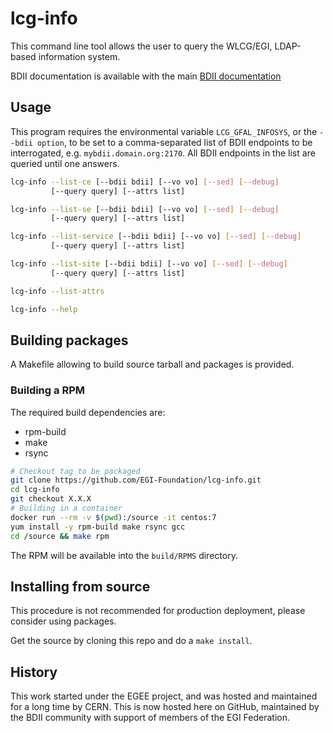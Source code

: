 # lcg-info

This command line tool allows the user to query the WLCG/EGI, LDAP-based
information system.

BDII documentation is available with the main [BDII
documentation](https://gridinfo-documentation.readthedocs.io/)

## Usage

This program requires the environmental variable `LCG_GFAL_INFOSYS`, or the
`--bdii option`, to be set to a comma-separated list of BDII endpoints to be
interrogated, e.g. `mybdii.domain.org:2170`. All BDII endpoints in the list are
queried until one answers.

```sh
lcg-info --list-ce [--bdii bdii] [--vo vo] [--sed] [--debug]
         [--query query] [--attrs list]

lcg-info --list-se [--bdii bdii] [--vo vo] [--sed] [--debug]
         [--query query] [--attrs list]

lcg-info --list-service [--bdii bdii] [--vo vo] [--sed] [--debug]
         [--query query] [--attrs list]

lcg-info --list-site [--bdii bdii] [--vo vo] [--sed] [--debug]
         [--query query] [--attrs list]

lcg-info --list-attrs

lcg-info --help
```

## Building packages

A Makefile allowing to build source tarball and packages is provided.

### Building a RPM

The required build dependencies are:

- rpm-build
- make
- rsync

```sh
# Checkout tag to be packaged
git clone https://github.com/EGI-Foundation/lcg-info.git
cd lcg-info
git checkout X.X.X
# Building in a container
docker run --rm -v $(pwd):/source -it centos:7
yum install -y rpm-build make rsync gcc
cd /source && make rpm
```

The RPM will be available into the `build/RPMS` directory.

## Installing from source

This procedure is not recommended for production deployment, please consider
using packages.

Get the source by cloning this repo and do a `make install`.

## History

This work started under the EGEE project, and was hosted and maintained for a
long time by CERN.
This is now hosted here on GitHub, maintained by the BDII community with
support of members of the EGI Federation.
